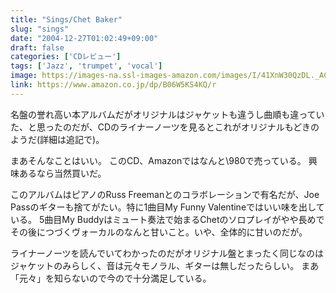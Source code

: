 ```yaml
---
title: "Sings/Chet Baker"
slug: "sings"
date: "2004-12-27T01:02:49+09:00"
draft: false
categories: ['CDレビュー']
tags: ['Jazz', 'trumpet', 'vocal']
image: https://images-na.ssl-images-amazon.com/images/I/41XnW30QzDL._AC_SX425_.jpg
link: https://www.amazon.co.jp/dp/B06W5KS4KQ/r
---
```

名盤の誉れ高い本アルバムだがオリジナルはジャケットも違うし曲順も違っていた、と思ったのだが、CDのライナーノーツを見るとこれがオリジナルもどきのようだ(詳細は追記で)。
<!--more-->
まあそんなことはいい。
このCD、Amazonではなんと\980で売っている。
興味あるなら当然買いだ。

このアルバムはピアノのRuss Freemanとのコラボレーションで有名だが、Joe Passのギターも捨てがたい。特に1曲目My Funny Valentineではいい味を出している。
5曲目My Buddyはミュート奏法で始まるChetのソロプレイがやや長めでその後につづくヴォーカルのなんと甘いこと。いや、全体的に甘いのだが。 

ライナーノーツを読んでいてわかったのだがオリジナル盤とまったく同じなのはジャケットのみらしく、音は元々モノラル、ギターは無しだったらしい。
まあ「元々」を知らないので今ので十分満足している。
